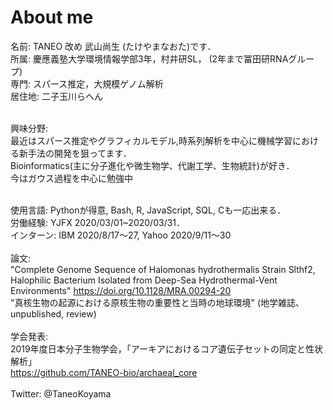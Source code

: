 # About me
名前: TANEO 改め 武山尚生 (たけやまなおた)です．<br>
所属: 慶應義塾大学環境情報学部3年，村井研SL， (2年まで冨田研RNAグループ)<br>
専門: スパース推定，大規模ゲノム解析<br>
居住地: 二子玉川らへん<br><br>

興味分野:<br>
最近はスパース推定やグラフィカルモデル,時系列解析を中心に機械学習における新手法の開発を狙ってます． <br>
Bioinformatics(主に分子進化や微生物学、代謝工学、生物統計)が好き．<br>
今はガウス過程を中心に勉強中<br><br>

使用言語: Pythonが得意, Bash, R, JavaScript, SQL, Cも一応出来る．<br>
労働経験: YJFX 2020/03/01~2020/03/31．<br>
インターン: IBM 2020/8/17〜27, Yahoo 2020/9/11〜30<br><br>
論文: <br>
"Complete Genome Sequence of Halomonas hydrothermalis Strain Slthf2, Halophilic Bacterium Isolated from Deep-Sea Hydrothermal-Vent Environments" https://doi.org/10.1128/MRA.00294-20 <br>
"真核生物の起源における原核生物の重要性と当時の地球環境" (地学雑誌、unpublished, review)<br><br>
学会発表:<br>
2019年度日本分子生物学会，「アーキアにおけるコア遺伝⼦セットの同定と性状解析」 <br>https://github.com/TANEO-bio/archaeal_core<br><br>
Twitter: @TaneoKoyama<br>
<br>
